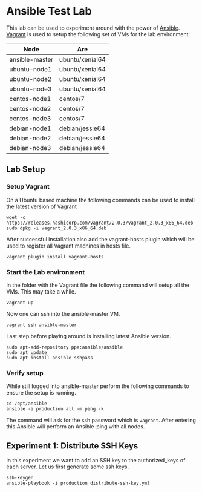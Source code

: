 # Ansible Test Lab
This lab can be used to experiment around with the power of [Ansible](https://www.ansible.com/).
[Vagrant](https://www.vagrantup.com/) is used to setup the following set of VMs for the lab environment:

| Node               | Are             |
| ------------------ | --------------- |
| ansible-master     | ubuntu/xenial64 |
| ubuntu-node1       | ubuntu/xenial64 |
| ubuntu-node2       | ubuntu/xenial64 |
| ubuntu-node3       | ubuntu/xenial64 |
| centos-node1       | centos/7        |
| centos-node2       | centos/7        |
| centos-node3       | centos/7        |
| debian-node1       | debian/jessie64 |
| debian-node2       | debian/jessie64 |
| debian-node3       | debian/jessie64 |


## Lab Setup
### Setup Vagrant
On a Ubuntu based machine the following commands can be used to install the latest version of Vagrant

    wget -c https://releases.hashicorp.com/vagrant/2.0.3/vagrant_2.0.3_x86_64.deb
    sudo dpkg -i vagrant_2.0.3_x86_64.deb`

After successful installation also add the vagrant-hosts plugin which will be used to register all Vagrant machines in hosts file.

    vagrant plugin install vagrant-hosts


### Start the Lab environment
In the folder with the Vagrant file the following command will setup all the VMs. This may take a while.

    vagrant up
    
Now one can ssh into the ansible-master VM.
           
    vagrant ssh ansible-master
    
Last step before playing around is installing latest Ansible version.

    sudo apt-add-repository ppa:ansible/ansible
    sudo apt update
    sudo apt install ansible sshpass
 
### Verify setup
While still logged into ansible-master perform the following commands to ensure the setup is running.

    cd /opt/ansible
    ansible -i production all -m ping -k
    
The command will ask for the ssh password which is `vagrant`. After entering this Ansible will perform an Ansible-ping with all nodes.

## Experiment 1: Distribute SSH Keys
In this experiment we want to add an SSH key to the authorized_keys of each server. Let us first generate some ssh keys.

    ssh-keygen
    ansible-playbook -i production distribute-ssh-key.yml